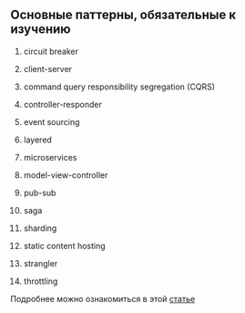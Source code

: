 ## Основные паттерны, обязательные к изучению

1. circuit breaker
2. client-server
3. command query responsibility segregation (CQRS)
4. controller-responder

5. event sourcing
6. layered
7. microservices
8. model-view-controller

9. pub-sub
10. saga
11. sharding
12. static content hosting
13. strangler
14. throttling

Подробнее можно ознакомиться в этой [статье](https://www.redhat.com/architect/14-software-architecture-patterns)
